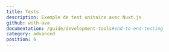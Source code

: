 ```yaml
---
title: Tests
description: Exemple de test unitaire avec Nuxt.js
github: with-ava
documentation: /guide/development-tools#end-to-end-testing
category: advanced
position: 6
---
```

